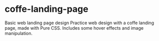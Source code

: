 # coffe-landing-page
Basic web landing page design
Practice web design with a coffe landing page, made with Pure CSS. Includes some hover effects and image manipulation.
